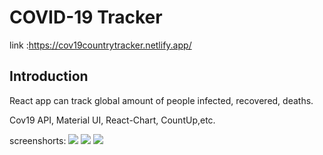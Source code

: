 # COVID-19 Tracker
link :https://cov19countrytracker.netlify.app/

## Introduction
React app can track global amount of people infected, recovered, deaths. 

Cov19 API, Material UI, React-Chart, CountUp,etc.

screenshorts:
![](./img/png1)
![](./img/png2)
![](./img/png3)
